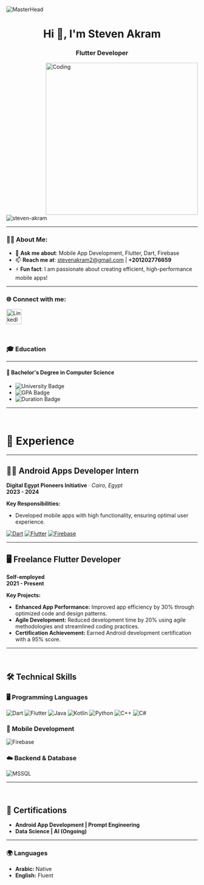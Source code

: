 ![MasterHead](https://i.redd.it/bpxxqqvps4h91.gif)
<h1 align="center">Hi 👋, I'm Steven Akram</h1>
<h3 align="center">Flutter Developer</h3>

<img align="right" alt="Coding" width="400" src="https://i.pinimg.com/originals/ee/ed/e2/eeede229147eb053fe863ef1cc7faf0b.gif" />

<p align="left"> 
  <img src="https://komarev.com/ghpvc/?username=steven-akram&label=Profile%20views&color=0e75b6&style=flat" alt="steven-akram" /> 
</p>

---

### 👨‍💻 About Me:
- 💬 **Ask me about**: Mobile App Development, Flutter, Dart, Firebase  
- 📫 **Reach me at**: [stevenakram2@gmail.com](mailto:stevenakram2@gmail.com) | **+201202776659**  
- ⚡ **Fun fact**: I am passionate about creating efficient, high-performance mobile apps!  

---

<h3 align="left">🌐 Connect with me:</h3>
<p align="left">
  <a href="https://linkedin.com/in/steven-akram" target="_blank">
    <img align="center" src="https://raw.githubusercontent.com/rahuldkjain/github-profile-readme-generator/master/src/images/icons/Social/linked-in-alt.svg" alt="LinkedIn - Steven Akram" height="40" width="40" />
  </a>
</p>

<br>

### 🎓 Education

---

#### 🏫 **Bachelor's Degree in Computer Science**

- ![University Badge](https://img.shields.io/badge/MTI_University-0055A4?style=flat&logo=university&logoColor=white)
- ![GPA Badge](https://img.shields.io/badge/GPA-3.02/4.0-brightgreen)
- ![Duration Badge](https://img.shields.io/badge/Duration-September%202021%20–%20July%202025-yellow)

---

<br>

# 💼 Experience

---

## 🧑‍💻 Android Apps Developer Intern  
**Digital Egypt Pioneers Initiative** · *Cairo, Egypt*  
**2023 - 2024**  

**Key Responsibilities:**
- Developed mobile apps with high functionality, ensuring optimal user experience.

[![Dart](https://img.shields.io/badge/Dart-0175C2?style=for-the-badge&logo=dart&logoColor=white)](https://dart.dev) [![Flutter](https://img.shields.io/badge/Flutter-02569B?style=for-the-badge&logo=flutter&logoColor=white)](https://flutter.dev) [![Firebase](https://img.shields.io/badge/Firebase-FFCA28?style=for-the-badge&logo=firebase&logoColor=black)](https://firebase.google.com)

---

## 🖥️ Freelance Flutter Developer  
**Self-employed**  
**2021 - Present**  

**Key Projects:**
- **Enhanced App Performance:** Improved app efficiency by 30% through optimized code and design patterns.
- **Agile Development:** Reduced development time by 20% using agile methodologies and streamlined coding practices.
- **Certification Achievement:** Earned Android development certification with a 95% score.

---

<br>

## 🛠️ Technical Skills

### 🖥️ Programming Languages
![Dart](https://img.shields.io/badge/Dart-0175C2?style=flat&logo=dart&logoColor=white) ![Flutter](https://img.shields.io/badge/Flutter-02569B?style=flat&logo=flutter&logoColor=white) ![Java](https://img.shields.io/badge/Java-E34F26?style=flat&logo=java&logoColor=white) ![Kotlin](https://img.shields.io/badge/Kotlin-007ACC?style=flat&logo=kotlin&logoColor=white) ![Python](https://img.shields.io/badge/Python-3776AB?style=flat&logo=python&logoColor=white) ![C++](https://img.shields.io/badge/C++-00599C?style=flat&logo=cplusplus&logoColor=white) ![C#](https://img.shields.io/badge/C%23-239120?style=flat&logo=csharp&logoColor=white)

### 📱 Mobile Development
![Firebase](https://img.shields.io/badge/Firebase-FFCA28?style=flat&logo=firebase&logoColor=black)

### ☁️ Backend & Database
![MSSQL](https://img.shields.io/badge/MSSQL-CC2927?style=flat&logo=microsoft-sql-server&logoColor=white)

---

<br>

## 🏅 Certifications

- **Android App Development | Prompt Engineering**  
- **Data Science | AI (Ongoing)**

---

### 🌍 Languages

- **Arabic:** Native  
- **English:** Fluent  
